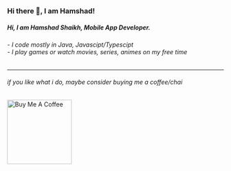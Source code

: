 ### Hi there 👋, I am Hamshad!

<h5> Hi, I am Hamshad Shaikh, Mobile App Developer.
</h5>
<h6>
  <p>
    - I code mostly in Java, Javascipt/Typescipt<br>
    - I play games or watch movies, series, animes on my free time<br>
  </p>
</h6>

<!--
**hamshad/hamshad** is a ✨ _special_ ✨ repository because its `README.md` (this file) appears on your GitHub profile.

Here are some ideas to get you started:

- 🔭 I’m currently working on ...
- 🌱 I’m currently learning ...
- 👯 I’m looking to collaborate on ...
- 🤔 I’m looking for help with ...
- 💬 Ask me about ...
- 📫 How to reach me: ...
- 😄 Pronouns: ...
- ⚡ Fun fact: ...
-->

<hr />
<!-- <div align="center">
    <picture>
      <source media="(prefers-color-scheme: dark)" srcset="https://images-wixmp-ed30a86b8c4ca887773594c2.wixmp.com/f/7f9d69f9-944b-43fc-840b-4e63b828e91c/de0sbsw-fc809550-82af-4732-913d-5f80d9b75d5f.png?token=eyJ0eXAiOiJKV1QiLCJhbGciOiJIUzI1NiJ9.eyJzdWIiOiJ1cm46YXBwOjdlMGQxODg5ODIyNjQzNzNhNWYwZDQxNWVhMGQyNmUwIiwiaXNzIjoidXJuOmFwcDo3ZTBkMTg4OTgyMjY0MzczYTVmMGQ0MTVlYTBkMjZlMCIsIm9iaiI6W1t7InBhdGgiOiJcL2ZcLzdmOWQ2OWY5LTk0NGItNDNmYy04NDBiLTRlNjNiODI4ZTkxY1wvZGUwc2Jzdy1mYzgwOTU1MC04MmFmLTQ3MzItOTEzZC01ZjgwZDliNzVkNWYucG5nIn1dXSwiYXVkIjpbInVybjpzZXJ2aWNlOmZpbGUuZG93bmxvYWQiXX0.SaBcn15WzTOgIzNVDtj5NiSgA-XvIf_07dCv9ruSSRU">
      <img alt="Mega Hiro" src="https://images-wixmp-ed30a86b8c4ca887773594c2.wixmp.com/f/7f9d69f9-944b-43fc-840b-4e63b828e91c/de0sbsw-fc809550-82af-4732-913d-5f80d9b75d5f.png?token=eyJ0eXAiOiJKV1QiLCJhbGciOiJIUzI1NiJ9.eyJzdWIiOiJ1cm46YXBwOjdlMGQxODg5ODIyNjQzNzNhNWYwZDQxNWVhMGQyNmUwIiwiaXNzIjoidXJuOmFwcDo3ZTBkMTg4OTgyMjY0MzczYTVmMGQ0MTVlYTBkMjZlMCIsIm9iaiI6W1t7InBhdGgiOiJcL2ZcLzdmOWQ2OWY5LTk0NGItNDNmYy04NDBiLTRlNjNiODI4ZTkxY1wvZGUwc2Jzdy1mYzgwOTU1MC04MmFmLTQ3MzItOTEzZC01ZjgwZDliNzVkNWYucG5nIn1dXSwiYXVkIjpbInVybjpzZXJ2aWNlOmZpbGUuZG93bmxvYWQiXX0.SaBcn15WzTOgIzNVDtj5NiSgA-XvIf_07dCv9ruSSRU" width="50%">
    </picture>
</div>
<hr /> -->



<h6>
if you like what i do, maybe consider buying me a coffee/chai
</h6>
<a href="https://buymeacoffee.com/hiromega" target="_blank"><img src="https://cdn.buymeacoffee.com/buttons/v2/default-red.png" alt="Buy Me A Coffee" width="150" ></a>
